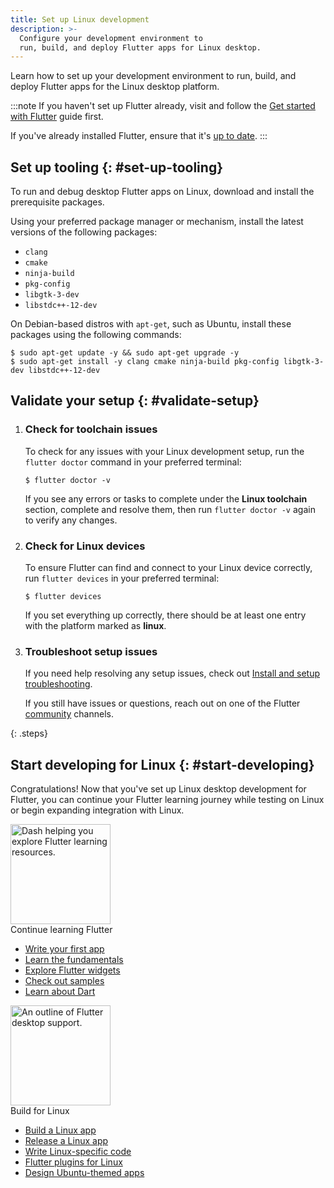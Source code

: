 ```yaml
---
title: Set up Linux development
description: >-
  Configure your development environment to
  run, build, and deploy Flutter apps for Linux desktop.
---
```


Learn how to set up your development environment
to run, build, and deploy Flutter apps for the Linux desktop platform.

:::note
If you haven't set up Flutter already,
visit and follow the [Get started with Flutter][] guide first.

If you've already installed Flutter,
ensure that it's [up to date][].
:::

[Get started with Flutter]: /get-started/install
[up to date]: /install/upgrade

## Set up tooling {: #set-up-tooling}

To run and debug desktop Flutter apps on Linux,
download and install the prerequisite packages.

Using your preferred package manager or mechanism,
install the latest versions of the following packages:

- `clang`
- `cmake`
- `ninja-build`
- `pkg-config`
- `libgtk-3-dev`
- `libstdc++-12-dev`

On Debian-based distros with `apt-get`, such as Ubuntu,
install these packages using the following commands:

```console
$ sudo apt-get update -y && sudo apt-get upgrade -y
$ sudo apt-get install -y clang cmake ninja-build pkg-config libgtk-3-dev libstdc++-12-dev
```

## Validate your setup {: #validate-setup}

 1. <h3>Check for toolchain issues</h3>

    To check for any issues with your Linux development setup,
    run the `flutter doctor` command in your preferred terminal:

    ```console
    $ flutter doctor -v
    ```

    If you see any errors or tasks to complete
    under the **Linux toolchain** section,
    complete and resolve them, then
    run `flutter doctor -v` again to verify any changes.

 1. <h3>Check for Linux devices</h3>

    To ensure Flutter can find and connect to your Linux device correctly,
    run `flutter devices` in your preferred terminal:

    ```console
    $ flutter devices
    ```

    If you set everything up correctly,
    there should be at least one entry with the platform marked as **linux**.

 1. <h3>Troubleshoot setup issues</h3>

    If you need help resolving any setup issues,
    check out [Install and setup troubleshooting][].

    If you still have issues or questions,
    reach out on one of the Flutter [community][] channels.

{: .steps}

[Install and setup troubleshooting]: /install/troubleshoot
[community]: {{site.main-url}}/community

## Start developing for Linux {: #start-developing}

Congratulations!
Now that you've set up Linux desktop development for Flutter,
you can continue your Flutter learning journey while testing on Linux
or begin expanding integration with Linux.

<div class="card-grid link-cards">
  <div class="card filled-card list-card">
    <div class="card-leading">
      <img src="/assets/images/decorative/pointing-the-way.png" height="160" aria-hidden="true" alt="Dash helping you explore Flutter learning resources.">
    </div>
    <div class="card-header">
      <span class="card-title">Continue learning Flutter</span>
    </div>
    <div class="card-content">
      <ul>
        <li>
          <a class="text-button" href="/get-started/codelab">Write your first app</a>
        </li>
        <li>
          <a class="text-button" href="/get-started/fundamentals">Learn the fundamentals</a>
        </li>
        <li>
          <a class="text-button" href="https://www.youtube.com/watch?v=b_sQ9bMltGU&list=PLjxrf2q8roU23XGwz3Km7sQZFTdB996iG">Explore Flutter widgets</a>
        </li>
        <li>
          <a class="text-button" href="/reference/learning-resources">Check out samples</a>
        </li>
        <li>
          <a class="text-button" href="/resources/bootstrap-into-dart">Learn about Dart</a>
        </li>
      </ul>
    </div>
  </div>
  <div class="card filled-card list-card">
    <div class="card-leading">
      <img src="/assets/images/decorative/flutter-on-desktop.svg" height="160" aria-hidden="true" alt="An outline of Flutter desktop support.">
    </div>
    <div class="card-header">
      <span class="card-title">Build for Linux</span>
    </div>
    <div class="card-content">
      <ul>
        <li>
          <a class="text-button" href="/platform-integration/linux/building">Build a Linux app</a>
        </li>
        <li>
          <a class="text-button" href="/deployment/linux">Release a Linux app</a>
        </li>
        <li>
          <a class="text-button" href="/platform-integration/platform-channels">Write Linux-specific code</a>
        </li>
        <li>
          <a class="text-button" href="https://pub.dev/packages?q=platform%3Alinux+is%3Aplugin">Flutter plugins for Linux</a>
        </li>
        <li>
          <a class="text-button" href="https://github.com/ubuntu-flutter-community/yaru_tutorial">Design Ubuntu-themed apps</a>
        </li>
      </ul>
    </div>
  </div>
</div>
